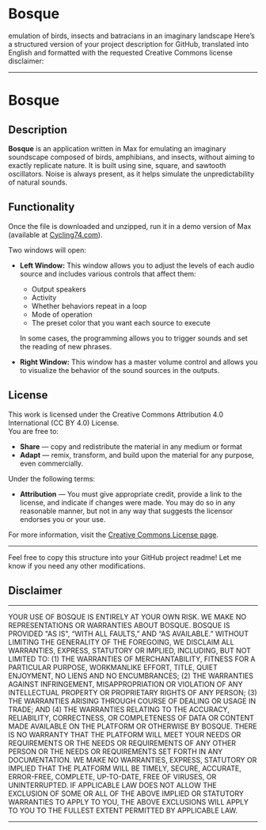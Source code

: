 # Bosque
emulation of birds, insects and batracians in an imaginary landscape
Here’s a structured version of your project description for GitHub, translated into English and formatted with the requested Creative Commons license disclaimer:

---

# Bosque

## Description

**Bosque** is an application written in Max for emulating an imaginary soundscape composed of birds, amphibians, and insects, without aiming to exactly replicate nature. It is built using sine, square, and sawtooth oscillators. Noise is always present, as it helps simulate the unpredictability of natural sounds.

## Functionality

Once the file is downloaded and unzipped, run it in a demo version of Max (available at [Cycling74.com](https://cycling74.com)).

Two windows will open:

- **Left Window:** This window allows you to adjust the levels of each audio source and includes various controls that affect them:
  - Output speakers
  - Activity
  - Whether behaviors repeat in a loop
  - Mode of operation
  - The preset color that you want each source to execute

  In some cases, the programming allows you to trigger sounds and set the reading of new phrases.

- **Right Window:** This window has a master volume control and allows you to visualize the behavior of the sound sources in the outputs.

## License

This work is licensed under the Creative Commons Attribution 4.0 International (CC BY 4.0) License.  
You are free to:
- **Share** — copy and redistribute the material in any medium or format
- **Adapt** — remix, transform, and build upon the material for any purpose, even commercially.

Under the following terms:
- **Attribution** — You must give appropriate credit, provide a link to the license, and indicate if changes were made. You may do so in any reasonable manner, but not in any way that suggests the licensor endorses you or your use.

For more information, visit the [Creative Commons License page](https://creativecommons.org/licenses/by/4.0/).

---

Feel free to copy this structure into your GitHub project readme! Let me know if you need any other modifications.

## Disclaimer 

---

YOUR USE OF BOSQUE IS ENTIRELY AT YOUR OWN RISK. WE MAKE NO REPRESENTATIONS OR WARRANTIES ABOUT BOSQUE. BOSQUE IS PROVIDED "AS IS", “WITH ALL FAULTS,” AND “AS AVAILABLE.” WITHOUT LIMITING THE GENERALITY OF THE FOREGOING, WE DISCLAIM ALL WARRANTIES, EXPRESS, STATUTORY OR IMPLIED, INCLUDING, BUT NOT LIMITED TO: (1) THE WARRANTIES OF MERCHANTABILITY, FITNESS FOR A PARTICULAR PURPOSE, WORKMANLIKE EFFORT, TITLE, QUIET ENJOYMENT, NO LIENS AND NO ENCUMBRANCES; (2) THE WARRANTIES AGAINST INFRINGEMENT, MISAPPROPRIATION OR VIOLATION OF ANY INTELLECTUAL PROPERTY OR PROPRIETARY RIGHTS OF ANY PERSON; (3) THE WARRANTIES ARISING THROUGH COURSE OF DEALING OR USAGE IN TRADE; AND (4) THE WARRANTIES RELATING TO THE ACCURACY, RELIABILITY, CORRECTNESS, OR COMPLETENESS OF DATA OR CONTENT MADE AVAILABLE ON THE PLATFORM OR OTHERWISE BY BOSQUE. THERE IS NO WARRANTY THAT THE PLATFORM WILL MEET YOUR NEEDS OR REQUIREMENTS OR THE NEEDS OR REQUIREMENTS OF ANY OTHER PERSON OR THE NEEDS OR REQUIREMENTS SET FORTH IN ANY DOCUMENTATION. WE MAKE NO WARRANTIES, EXPRESS, STATUTORY OR IMPLIED THAT THE PLATFORM WILL BE TIMELY, SECURE, ACCURATE, ERROR-FREE, COMPLETE, UP-TO-DATE, FREE OF VIRUSES, OR UNINTERRUPTED. IF APPLICABLE LAW DOES NOT ALLOW THE EXCLUSION OF SOME OR ALL OF THE ABOVE IMPLIED OR STATUTORY WARRANTIES TO APPLY TO YOU, THE ABOVE EXCLUSIONS WILL APPLY TO YOU TO THE FULLEST EXTENT PERMITTED BY APPLICABLE LAW.

---


